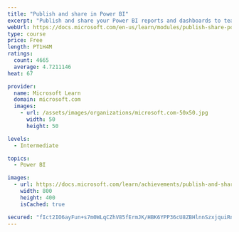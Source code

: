 ```yaml
---
title: "Publish and share in Power BI"
excerpt: "Publish and share your Power BI reports and dashboards to teammates in your organization or to everyone on the web."
webUrl: https://docs.microsoft.com/en-us/learn/modules/publish-share-power-bi/
type: course
price: Free
length: PT1H4M
ratings:
  count: 4665
  average: 4.7211146
heat: 67

provider:
  name: Microsoft Learn
  domain: microsoft.com
  images:
    - url: /assets/images/organizations/microsoft.com-50x50.jpg
      width: 50
      height: 50

levels:
  - Intermediate

topics:
  - Power BI

images:
  - url: https://docs.microsoft.com/learn/achievements/publish-and-share-with-power-bi-desktop-social.png
    width: 800
    height: 400
    isCached: true

secured: "fIct2IO6ayFun+s7m0WLqCZhV85fErmJK/HBK6YPP36cU8ZBHlnnSzxjquiRnHVg1/V29sXY/ixh7d95Z7tEyVnAerAyDMCHaldUHPmaGGZNcbMFZNzwyMhlzJBw+qKbC539UBuFlDD8MlMLPeaE7YOxX2+HZ5XC4UzoSXGcLAtYBsvXzLKPrSkKnEHcRQtzRzhNBhrSw1Ws/CNjPNYXX0TIeLgFBQ65nLH9EfoqxyqQDuH5z65jmRizRHlmlTTAkS2tIIwdq6wMSzzBX4zRDebBgFBDfYKzAiVF0q+1YJ0dKd64yRs7BLDDoJO3hQTqpslThnZy257HWq8tSnJnpU2zC0/nEY+lO2Ssvpe7yIgDgBaZ4bclmrRgHa2Le5nZls/g2XsZGXe94u/lMwGBsYPnta6Oi9Xz37qR0Q5Vz3Y=;//fKa/2rIfAnn6DIV1uoXg=="
---
```


